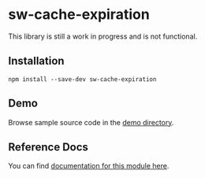 # sw-cache-expiration

This library is still a work in progress and is not functional.

## Installation

`npm install --save-dev sw-cache-expiration`

## Demo

Browse sample source code in the [demo directory](https://github.com/GoogleChrome/sw-helpers/tree/master/packages/sw-cache-expiration/demo).

## Reference Docs

You can find [documentation for this module here](https://googlechrome.github.io/sw-helpers/reference-docs/stable/latest/module-sw-cache-expiration.html#main).
